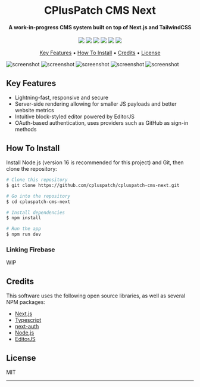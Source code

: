 
<h1 align="center">
  CPlusPatch CMS Next
</h1>

<h4 align="center">A work-in-progress CMS system built on top of Next.js and TailwindCSS</h4>

<p align="center">
	<img src="https://img.shields.io/badge/firebase-%23FF6600.svg?&style=for-the-badge&logo=firebase&logoColor=white">
 	<img src="https://img.shields.io/badge/next.js-000000?style=for-the-badge&logo=nextdotjs&logoColor=white">
	<img src="https://img.shields.io/badge/Node.js-339933?style=for-the-badge&logo=nodedotjs&logoColor=white">
	<img src="https://img.shields.io/badge/Tailwind_CSS-38B2AC?style=for-the-badge&logo=tailwind-css&logoColor=white">
	<img src="https://img.shields.io/badge/TypeScript-007ACC?style=for-the-badge&logo=typescript&logoColor=white">
	<img src="https://img.shields.io/badge/manjaro-35BF5C?style=for-the-badge&logo=manjaro&logoColor=white">
</p>

<p align="center">
  <a href="#key-features">Key Features</a> •
  <a href="#how-to-use">How To Install</a> •
  <a href="#credits">Credits</a> •
  <a href="#license">License</a>
</p>

![screenshot](https://i.imgur.com/XttQ8nD.png)
![screenshot](https://i.imgur.com/SEwjHHP.png)
![screenshot](https://i.imgur.com/IB7asZe.png)
![screenshot](https://i.imgur.com/lsaxw3u.png)
![screenshot](https://i.imgur.com/CQkd0Oc.png)

## Key Features

* Lightning-fast, responsive and secure
* Server-side rendering allowing for smaller JS payloads and better website metrics
* Intuitive block-styled editor powered by EditorJS
* OAuth-based authentication, uses providers such as GitHub as sign-in methods

## How To Install

Install Node.js (version 16 is recommended for this project) and Git, then clone the repository:

```bash
# Clone this repository
$ git clone https://github.com/cpluspatch/cpluspatch-cms-next.git

# Go into the repository
$ cd cpluspatch-cms-next

# Install dependencies
$ npm install

# Run the app
$ npm run dev
```


### Linking Firebase
WIP

## Credits

This software uses the following open source libraries, as well as several NPM packages:

- [Next.js](https://nextjs.org/)
- [Typescript](https://www.typescriptlang.org/)
- [next-auth](https://next-auth.js.org/)
- [Node.js](https://nodejs.org/)
- [EditorJS](https://editorjs.io/)

## License

MIT

---
